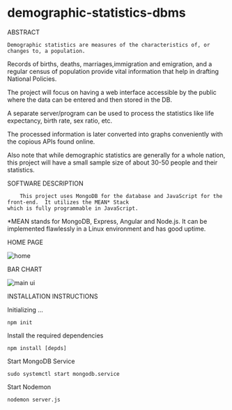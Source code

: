 # demographic-statistics-dbms

ABSTRACT

	Demographic statistics are measures of the characteristics of, or changes to, a population.

Records of births, deaths, marriages,immigration and emigration, and a regular census of population provide vital information that help in drafting National Policies.

The project will focus on having a web interface accessible by the public where the data can be entered and then stored in the DB.

A separate server/program can be used to process the statistics like life expectancy, birth rate, sex ratio, etc.

The processed information is later converted into graphs conveniently with the copious APIs found online.

Also note that while demographic statistics are generally for a whole nation, this project will have a small sample size of about 30-50 people and their statistics.


SOFTWARE DESCRIPTION

		This project uses MongoDB for the database and JavaScript for the front-end.  It utilizes the MEAN* Stack
    which is fully programmable in JavaScript.

*MEAN stands for MongoDB, Express, Angular and Node.js. It can be implemented flawlessly in a Linux environment and has good uptime.


HOME PAGE


![home](https://user-images.githubusercontent.com/17880433/47487621-67848c00-d860-11e8-9e3c-b2fb8e99cd43.png)


BAR CHART


![main ui](https://user-images.githubusercontent.com/17880433/47487715-93a00d00-d860-11e8-9e8f-231984b818f3.png)


INSTALLATION INSTRUCTIONS

Initializing ...

	npm init
	
Install the required dependencies

	npm install [depds]
	
Start MongoDB Service
	
	sudo systemctl start mongodb.service
	
Start Nodemon
	
	nodemon server.js
	
